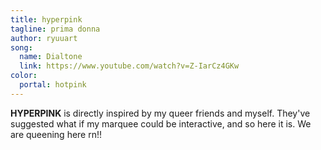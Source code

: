 ```yaml
---
title: hyperpink
tagline: prima donna
author: ryuuart
song:
  name: Dialtone
  link: https://www.youtube.com/watch?v=Z-IarCz4GKw
color:
  portal: hotpink
---
```


**HYPERPINK** is directly inspired by my queer friends and myself. They've suggested what if my marquee could be interactive, and so here it is. We are queening here rn!!
